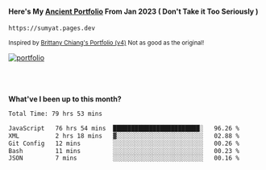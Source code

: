 #### Here's My [Ancient Portfolio](https://sumyat.pages.dev) From Jan 2023 ( Don't Take it Too Seriously ) 
````bash
https://sumyat.pages.dev 
````

<sub>Inspired by [Brittany Chiang's Portfolio (v4)](https://v4.brittanychiang.com/) Not as good as the original!</sub>


<a href='https://sumyat.pages.dev/'>
    <img src='https://github.com/sumyat-aung/sumyat-aung/assets/108873224/c9b4f2be-c585-4dd3-84e1-692c3854a6d8' alt='portfolio' align='center' />
</a>


<br />
<br />


<br />
<br />

**What've I been up to this month?**

<!--START_SECTION:waka-->

```txt
Total Time: 79 hrs 53 mins

JavaScript   76 hrs 54 mins  ████████████████████████░   96.26 %
XML          2 hrs 18 mins   ▓░░░░░░░░░░░░░░░░░░░░░░░░   02.88 %
Git Config   12 mins         ░░░░░░░░░░░░░░░░░░░░░░░░░   00.26 %
Bash         11 mins         ░░░░░░░░░░░░░░░░░░░░░░░░░   00.23 %
JSON         7 mins          ░░░░░░░░░░░░░░░░░░░░░░░░░   00.16 %
```

<!--END_SECTION:waka-->




